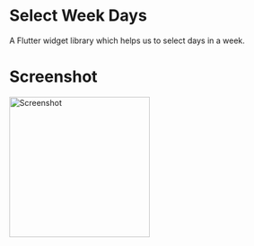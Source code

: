 # Select Week Days

A Flutter widget library which helps us to select days in a week.

# Screenshot

<img src="https://github.com/shan-shaji/day_picker/screenshots/screenshot.jpg" alt="Screenshot" width="250">

